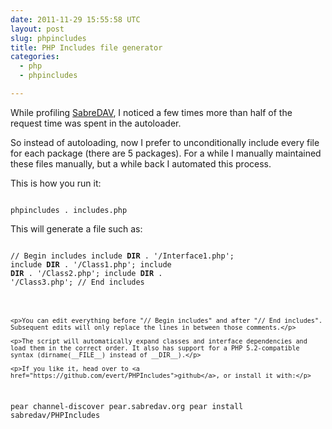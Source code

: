 ```yaml
---
date: 2011-11-29 15:55:58 UTC
layout: post
slug: phpincludes
title: PHP Includes file generator
categories:
  - php
  - phpincludes

---
```

<p>While profiling <a href="http://code.google.com/p/sabredav/">SabreDAV</a>, I noticed a few times more than half of the request time was spent in the autoloader.</p>

<p>So instead of autoloading, now I prefer to unconditionally include every file for each package (there are 5 packages). For a while I manually maintained these files manually, but a while back I automated this process.</p>

<p>This is how you run it:</p>

```

phpincludes . includes.php
```

<p>This will generate a file such as:</p>

<code lang="php">
<?php

// Begin includes
include __DIR__ . '/Interface1.php';
include __DIR__ . '/Class1.php';
include __DIR__ . '/Class2.php';
include __DIR__ . '/Class3.php';
// End includes
```

<p>You can edit everything before "// Begin includes" and after "// End includes". Subsequent edits will only replace the lines in between those comments.</p>

<p>The script will automatically expand classes and interface dependencies and load them in the correct order. It also has support for a PHP 5.2-compatible syntax (dirname(__FILE__) instead of __DIR__).</p>

<p>If you like it, head over to <a href="https://github.com/evert/PHPIncludes">github</a>, or install it with:</p>

```

pear channel-discover pear.sabredav.org
pear install sabredav/PHPIncludes
```

